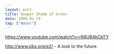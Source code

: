```yaml
---
layout: post
title: Deeper Shade of Green
date: 2008-01-29
tag: ["Water"]
---
```


https://www.youtube.com/watch?v=r88UB4kCbTY

http://www.pbs.org/e2/ - A look to the future.